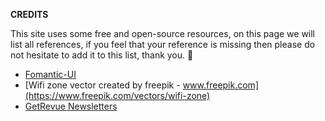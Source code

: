 **CREDITS**  

This site uses some free and open-source resources, on this page we will list all references, if you feel that your reference is missing then please do not hesitate to add it to this list, thank you. 💖  

- [Fomantic-UI](https://fomantic-ui.com/)
- [Wifi zone vector created by freepik - www.freepik.com](https://www.freepik.com/vectors/wifi-zone)
- [GetRevue Newsletters](https://www.getrevue.co/)
